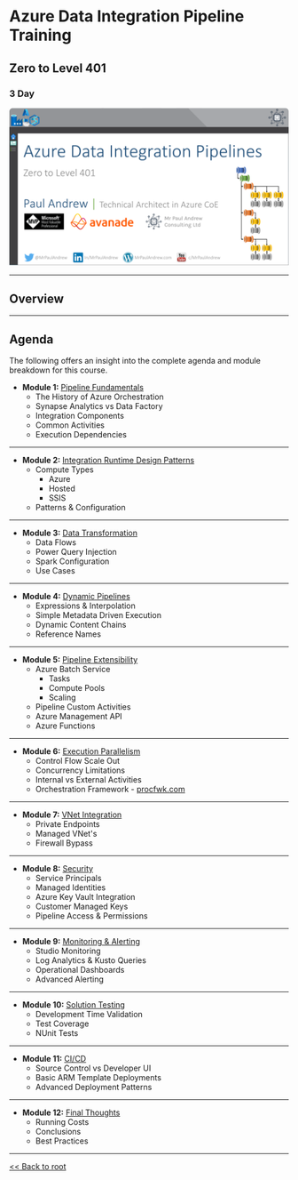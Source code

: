 # Azure Data Integration Pipeline Training
## Zero to Level 401
### 3 Day

![Slide Header](./05.%20Agenda%20Header.png)

___

## Overview


___

## Agenda

The following offers an insight into the complete agenda and module breakdown for this course.

* __Module 1:__ [Pipeline Fundamentals]()
  * The History of Azure Orchestration
  * Synapse Analytics vs Data Factory
  * Integration Components
  * Common Activities
  * Execution Dependencies

___

* __Module 2:__ [Integration Runtime Design Patterns]()
  * Compute Types
    * Azure
    * Hosted
    * SSIS
  * Patterns & Configuration

___

* __Module 3:__ [Data Transformation]()
  * Data Flows
  * Power Query Injection
  * Spark Configuration
  * Use Cases

___

* __Module 4:__ [Dynamic Pipelines]()
  * Expressions & Interpolation
  * Simple Metadata Driven Execution
  * Dynamic Content Chains
  * Reference Names

___

* __Module 5:__ [Pipeline Extensibility]()
  * Azure Batch Service
    * Tasks
    * Compute Pools
    * Scaling
  * Pipeline Custom Activities
  * Azure Management API
  * Azure Functions 

___

* __Module 6:__ [Execution Parallelism]()
  * Control Flow Scale Out
  * Concurrency Limitations
  * Internal vs External Activities
  * Orchestration Framework - [procfwk.com](http://procfwk.com/)

___

* __Module 7:__ [VNet Integration]()
  * Private Endpoints
  * Managed VNet's
  * Firewall Bypass

___

* __Module 8:__ [Security]()
  * Service Principals
  * Managed Identities
  * Azure Key Vault Integration
  * Customer Managed Keys
  * Pipeline Access & Permissions

___

* __Module 9:__ [Monitoring & Alerting]()
    * Studio Monitoring
    * Log Analytics & Kusto Queries
    * Operational Dashboards
    * Advanced Alerting

___

* __Module 10:__ [Solution Testing]()
    * Development Time Validation
    * Test Coverage
    * NUnit Tests

___

* __Module 11:__ [CI/CD]()
    * Source Control vs Developer UI
    * Basic ARM Template Deployments
    * Advanced Deployment Patterns

___

* __Module 12:__ [Final Thoughts]()
  * Running Costs
  * Conclusions
  * Best Practices

___

[<< Back to root](https://github.com/mrpaulandrewltd/Azure-Data-Integration-Pipeline-Training)